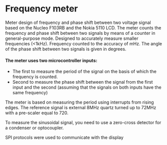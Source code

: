 # Frequency meter

Meter design of frequency and phase shift between two voltage signal
based on the Nucleo F103RB and the Nokia 5110 LCD.
The meter counts the frequency and phase shift between two signals by means of a counter in general-purpose mode.
Designed to accurately measure smaller frequencies (<1kHz).
Frequency counted to the accuracy of mHz. The angle of the phase shift between two signals is given in degrees.


####  The meter uses two microcontroller inputs:  
-  The first to measure the period of the signal on the basis of which the frequency is counted.    
-  Second to measure the phase shift between the signal from the first input and the second (assuming that the signals on both inputs have the same frequency)

The meter is based on measuring the period using interrupts from rising edges. The reference signal is external 8MHz quartz turned up to 72MHz with a pre-scaler equal to 720.

To measure the sinusoidal signal, you need to use a zero-cross detector for a condenser or optocoupler.

SPI protocols were used to communicate with the display